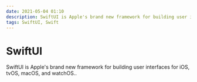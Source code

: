 ```yaml
---
date: 2021-05-04 01:10
description: SwiftUI is Apple's brand new framework for building user interfaces for iOS, tvOS, macOS, and watchOS..
tags: SwiftUI, Swift
---
```

# SwiftUI

SwiftUI is Apple's brand new framework for building user interfaces for iOS, tvOS, macOS, and watchOS..
